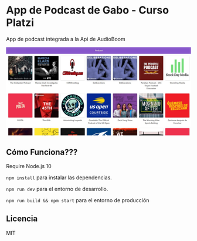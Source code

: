 # App de Podcast de Gabo - Curso Platzi

App de podcast integrada a la Api de AudioBoom

![Captura de la App](./.readme-static/readme.jpg)

## Cómo Funciona???

Require Node.js 10

`npm install` para instalar las dependencias.

`npm run dev` para el entorno de desarrollo.

`npm run build && npm start` para el entorno de producción

## Licencia

MIT
